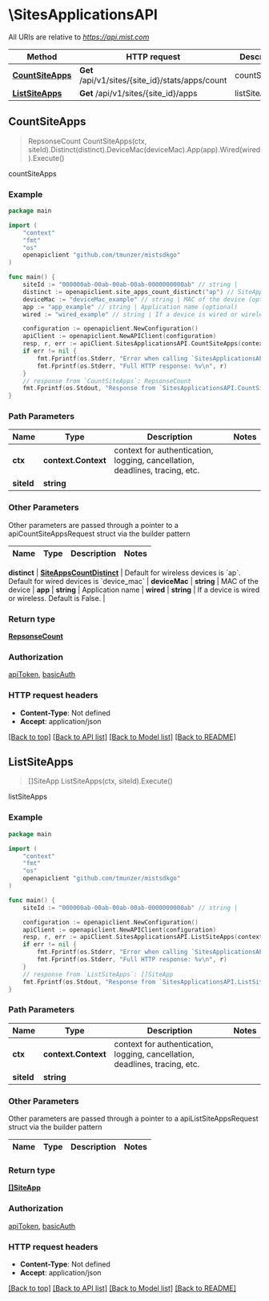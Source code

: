 # \SitesApplicationsAPI

All URIs are relative to *https://api.mist.com*

Method | HTTP request | Description
------------- | ------------- | -------------
[**CountSiteApps**](SitesApplicationsAPI.md#CountSiteApps) | **Get** /api/v1/sites/{site_id}/stats/apps/count | countSiteApps
[**ListSiteApps**](SitesApplicationsAPI.md#ListSiteApps) | **Get** /api/v1/sites/{site_id}/apps | listSiteApps



## CountSiteApps

> RepsonseCount CountSiteApps(ctx, siteId).Distinct(distinct).DeviceMac(deviceMac).App(app).Wired(wired).Execute()

countSiteApps



### Example

```go
package main

import (
	"context"
	"fmt"
	"os"
	openapiclient "github.com/tmunzer/mistsdkgo"
)

func main() {
	siteId := "000000ab-00ab-00ab-00ab-0000000000ab" // string | 
	distinct := openapiclient.site_apps_count_distinct("ap") // SiteAppsCountDistinct | Default for wireless devices is `ap`. Default for wired devices is `device_mac` (optional)
	deviceMac := "deviceMac_example" // string | MAC of the device (optional)
	app := "app_example" // string | Application name (optional)
	wired := "wired_example" // string | If a device is wired or wireless. Default is False. (optional)

	configuration := openapiclient.NewConfiguration()
	apiClient := openapiclient.NewAPIClient(configuration)
	resp, r, err := apiClient.SitesApplicationsAPI.CountSiteApps(context.Background(), siteId).Distinct(distinct).DeviceMac(deviceMac).App(app).Wired(wired).Execute()
	if err != nil {
		fmt.Fprintf(os.Stderr, "Error when calling `SitesApplicationsAPI.CountSiteApps``: %v\n", err)
		fmt.Fprintf(os.Stderr, "Full HTTP response: %v\n", r)
	}
	// response from `CountSiteApps`: RepsonseCount
	fmt.Fprintf(os.Stdout, "Response from `SitesApplicationsAPI.CountSiteApps`: %v\n", resp)
}
```

### Path Parameters


Name | Type | Description  | Notes
------------- | ------------- | ------------- | -------------
**ctx** | **context.Context** | context for authentication, logging, cancellation, deadlines, tracing, etc.
**siteId** | **string** |  | 

### Other Parameters

Other parameters are passed through a pointer to a apiCountSiteAppsRequest struct via the builder pattern


Name | Type | Description  | Notes
------------- | ------------- | ------------- | -------------

 **distinct** | [**SiteAppsCountDistinct**](SiteAppsCountDistinct.md) | Default for wireless devices is &#x60;ap&#x60;. Default for wired devices is &#x60;device_mac&#x60; | 
 **deviceMac** | **string** | MAC of the device | 
 **app** | **string** | Application name | 
 **wired** | **string** | If a device is wired or wireless. Default is False. | 

### Return type

[**RepsonseCount**](RepsonseCount.md)

### Authorization

[apiToken](../README.md#apiToken), [basicAuth](../README.md#basicAuth)

### HTTP request headers

- **Content-Type**: Not defined
- **Accept**: application/json

[[Back to top]](#) [[Back to API list]](../README.md#documentation-for-api-endpoints)
[[Back to Model list]](../README.md#documentation-for-models)
[[Back to README]](../README.md)


## ListSiteApps

> []SiteApp ListSiteApps(ctx, siteId).Execute()

listSiteApps



### Example

```go
package main

import (
	"context"
	"fmt"
	"os"
	openapiclient "github.com/tmunzer/mistsdkgo"
)

func main() {
	siteId := "000000ab-00ab-00ab-00ab-0000000000ab" // string | 

	configuration := openapiclient.NewConfiguration()
	apiClient := openapiclient.NewAPIClient(configuration)
	resp, r, err := apiClient.SitesApplicationsAPI.ListSiteApps(context.Background(), siteId).Execute()
	if err != nil {
		fmt.Fprintf(os.Stderr, "Error when calling `SitesApplicationsAPI.ListSiteApps``: %v\n", err)
		fmt.Fprintf(os.Stderr, "Full HTTP response: %v\n", r)
	}
	// response from `ListSiteApps`: []SiteApp
	fmt.Fprintf(os.Stdout, "Response from `SitesApplicationsAPI.ListSiteApps`: %v\n", resp)
}
```

### Path Parameters


Name | Type | Description  | Notes
------------- | ------------- | ------------- | -------------
**ctx** | **context.Context** | context for authentication, logging, cancellation, deadlines, tracing, etc.
**siteId** | **string** |  | 

### Other Parameters

Other parameters are passed through a pointer to a apiListSiteAppsRequest struct via the builder pattern


Name | Type | Description  | Notes
------------- | ------------- | ------------- | -------------


### Return type

[**[]SiteApp**](SiteApp.md)

### Authorization

[apiToken](../README.md#apiToken), [basicAuth](../README.md#basicAuth)

### HTTP request headers

- **Content-Type**: Not defined
- **Accept**: application/json

[[Back to top]](#) [[Back to API list]](../README.md#documentation-for-api-endpoints)
[[Back to Model list]](../README.md#documentation-for-models)
[[Back to README]](../README.md)

